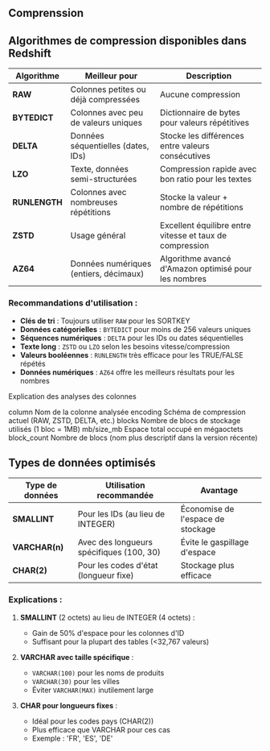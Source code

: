 ## Comprenssion

## Algorithmes de compression disponibles dans Redshift

| Algorithme   | Meilleur pour                          | Description                                                                 |
|--------------|----------------------------------------|-----------------------------------------------------------------------------|
| **RAW**      | Colonnes petites ou déjà compressées   | Aucune compression                                                         |
| **BYTEDICT** | Colonnes avec peu de valeurs uniques   | Dictionnaire de bytes pour valeurs répétitives                             |
| **DELTA**    | Données séquentielles (dates, IDs)     | Stocke les différences entre valeurs consécutives                          |
| **LZO**      | Texte, données semi-structurées        | Compression rapide avec bon ratio pour les textes                          |
| **RUNLENGTH**| Colonnes avec nombreuses répétitions   | Stocke la valeur + nombre de répétitions                                   |
| **ZSTD**     | Usage général                          | Excellent équilibre entre vitesse et taux de compression                   |
| **AZ64**     | Données numériques (entiers, décimaux) | Algorithme avancé d'Amazon optimisé pour les nombres                       |

### Recommandations d'utilisation :

- **Clés de tri** : Toujours utiliser `RAW` pour les SORTKEY
- **Données catégorielles** : `BYTEDICT` pour moins de 256 valeurs uniques
- **Séquences numériques** : `DELTA` pour les IDs ou dates séquentielles
- **Texte long** : `ZSTD` ou `LZO` selon les besoins vitesse/compression
- **Valeurs booléennes** : `RUNLENGTH` très efficace pour les TRUE/FALSE répétés
- **Données numériques** : `AZ64` offre les meilleurs résultats pour les nombres

Explication des analyses des colonnes

column	Nom de la colonne analysée
encoding	Schéma de compression actuel (RAW, ZSTD, DELTA, etc.)
blocks	Nombre de blocs de stockage utilisés (1 bloc = 1MB)
mb/size_mb	Espace total occupé en mégaoctets
block_count	Nombre de blocs (nom plus descriptif dans la version récente)

## Types de données optimisés

| Type de données       | Utilisation recommandée                     | Avantage                          |
|-----------------------|--------------------------------------------|-----------------------------------|
| **SMALLINT**          | Pour les IDs (au lieu de INTEGER)          | Économise de l'espace de stockage |
| **VARCHAR(n)**        | Avec des longueurs spécifiques (100, 30)   | Évite le gaspillage d'espace      |
| **CHAR(2)**           | Pour les codes d'état (longueur fixe)      | Stockage plus efficace            |

### Explications :

1. **SMALLINT** (2 octets) au lieu de INTEGER (4 octets) :
   - Gain de 50% d'espace pour les colonnes d'ID
   - Suffisant pour la plupart des tables (<32,767 valeurs)

2. **VARCHAR avec taille spécifique** :
   - `VARCHAR(100)` pour les noms de produits
   - `VARCHAR(30)` pour les villes
   - Éviter `VARCHAR(MAX)` inutilement large

3. **CHAR pour longueurs fixes** :
   - Idéal pour les codes pays (CHAR(2))
   - Plus efficace que VARCHAR pour ces cas
   - Exemple : 'FR', 'ES', 'DE'
